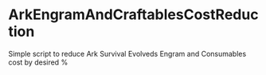 # ArkEngramAndCraftablesCostReduction
Simple script to reduce Ark Survival Evolveds Engram and Consumables cost by desired %
